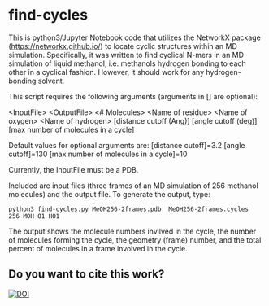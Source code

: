 # find-cycles
This is python3/Jupyter Notebook code that utilizes the NetworkX package (https://networkx.github.io/) to locate cyclic structures within an MD simulation. Specifically, it was written to find cyclical N-mers in an MD simulation of liquid methanol, i.e. methanols hydrogen bonding to each other in a cyclical fashion. However, it should work for any hydrogen-bonding solvent.

This script requires the following arguments (arguments in [] are optional):
    
   \<InputFile> \<OutputFile> \<# Molecules> \<Name of residue> \<Name of oxygen> \<Name of hydrogen> [distance cutoff (Ang)] [angle cutoff (deg)] [max number of molecules in a cycle]
   
   Default values for optional arguments are: [distance cutoff]=3.2 [angle cutoff]=130 [max number of molecules in a cycle]=10
  
  Currently, the InputFile must be a PDB.
  
  
  Included are input files (three frames of an MD simulation of 256 methanol molecules) and the output file. To generate the output, type:
  
    python3 find-cycles.py MeOH256-2frames.pdb  MeOH256-2frames.cycles  256 MOH O1 HO1

The output shows the molecule numbers invilved in the cycle, the number of molecules forming the cycle, the geometry (frame) number, and the total percent of molecules in a frame involved in the cycle.

**Do you want to cite this work?**
--
[![DOI](https://zenodo.org/badge/DOI/10.5281/zenodo.3612511.svg)](https://doi.org/10.5281/zenodo.3612511)
